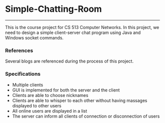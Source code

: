 # Simple-Chatting-Room

---

This is the course project for CS 513 Computer Networks. In this project, we need to design a simple client-server chat program using Java and Windows socket commands.

### References
Several blogs are referenced during the process of this project.

### Specifications

* Multiple clients
* GUI is implemented for both the server and the client
* Clients are able to choose nicknames
* Clients are able to whisper to each other without having massages displayed to other users
* All online users are displayed in a list
* The server can inform all clients of connection or disconnection of users
